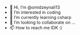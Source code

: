 - 👋 Hi, I’m @omidzeynali13
- 👀 I’m interested in coding 
- 🌱 I’m currently learning csharp
- 💞️ I’m looking to collaborate on ...
- 📫 How to reach me IDK :)

<!---
omidzeynali13/omidzeynali13 is a ✨ special ✨ repository because its `README.md` (this file) appears on your GitHub profile.
You can click the Preview link to take a look at your changes.
--->
